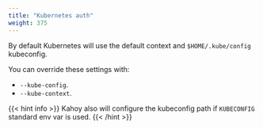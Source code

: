```yaml
---
title: "Kubernetes auth"
weight: 375
---
```


By default Kubernetes will use the default context and `$HOME/.kube/config` kubeconfig.

You can override these settings with:

- `--kube-config`.
- `--kube-context`.

{{< hint info >}}
Kahoy also will configure the kubeconfig path if `KUBECONFIG` standard env var is used.
{{< /hint >}}
